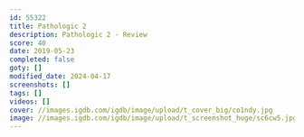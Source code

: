 ```yaml
---
id: 55322
title: Pathologic 2
description: Pathologic 2 - Review
score: 40
date: 2019-05-23
completed: false
goty: []
modified_date: 2024-04-17
screenshots: []
tags: []
videos: []
cover: //images.igdb.com/igdb/image/upload/t_cover_big/co1ndy.jpg
image: //images.igdb.com/igdb/image/upload/t_screenshot_huge/sc6cw5.jpg
---
```

